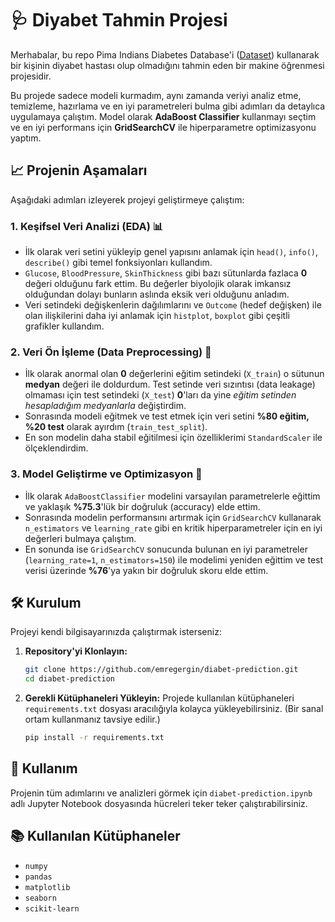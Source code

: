 # 🩺 Diyabet Tahmin Projesi

Merhabalar, bu repo Pima Indians Diabetes Database'i ([Dataset](https://www.kaggle.com/datasets/uciml/pima-indians-diabetes-database)) kullanarak bir kişinin diyabet hastası olup olmadığını tahmin eden bir makine öğrenmesi projesidir.

Bu projede sadece modeli kurmadım, aynı zamanda veriyi analiz etme, temizleme, hazırlama ve en iyi parametreleri bulma gibi adımları da detaylıca uygulamaya çalıştım. Model olarak **AdaBoost Classifier** kullanmayı seçtim ve en iyi performans için **GridSearchCV** ile hiperparametre optimizasyonu yaptım.

## 📈 Projenin Aşamaları
Aşağıdaki adımları izleyerek projeyi geliştirmeye çalıştım:

### 1. Keşifsel Veri Analizi (EDA) 📊
* İlk olarak veri setini yükleyip genel yapısını anlamak için `head()`, `info()`, `describe()` gibi temel fonksiyonları kullandım.
* `Glucose`, `BloodPressure`, `SkinThickness` gibi bazı sütunlarda fazlaca **0** değeri olduğunu fark ettim. Bu değerler biyolojik olarak imkansız olduğundan dolayı bunların aslında eksik veri olduğunu anladım.
* Veri setindeki değişkenlerin dağılımlarını ve `Outcome` (hedef değişken) ile olan ilişkilerini daha iyi anlamak için `histplot`, `boxplot` gibi çeşitli grafikler kullandım.

### 2. Veri Ön İşleme (Data Preprocessing) 🧹
* İlk olarak anormal olan **0** değerlerini eğitim setindeki (`X_train`) o sütunun **medyan** değeri ile doldurdum. Test setinde veri sızıntısı (data leakage) olmaması için test setindeki (`X_test`) **0**'ları da yine *eğitim setinden hesapladığım medyanlarla* değiştirdim.
* Sonrasında modeli eğitmek ve test etmek için veri setini **%80 eğitim, %20 test** olarak ayırdım (`train_test_split`).
* En son modelin daha stabil eğitilmesi için özelliklerimi `StandardScaler` ile ölçeklendirdim.

### 3. Model Geliştirme ve Optimizasyon 🚀
* İlk olarak `AdaBoostClassifier` modelini varsayılan parametrelerle eğittim ve yaklaşık **%75.3**'lük bir doğruluk (accuracy) elde ettim.
* Sonrasında modelin performansını artırmak için `GridSearchCV` kullanarak `n_estimators` ve `learning_rate` gibi en kritik hiperparametreler için en iyi değerleri bulmaya çalıştım.
* En sonunda ise `GridSearchCV` sonucunda bulunan en iyi parametreler (`learning_rate=1`, `n_estimators=150`) ile modelimi yeniden eğittim ve test verisi üzerinde **%76**'ya yakın bir doğruluk skoru elde ettim.

## 🛠️ Kurulum

Projeyi kendi bilgisayarınızda çalıştırmak isterseniz:

1.  **Repository'yi Klonlayın:**
    ```bash
    git clone https://github.com/emregergin/diabet-prediction.git
    cd diabet-prediction
    ```

2.  **Gerekli Kütüphaneleri Yükleyin:**
    Projede kullanılan kütüphaneleri `requirements.txt` dosyası aracılığıyla kolayca yükleyebilirsiniz. (Bir sanal ortam kullanmanız tavsiye edilir.)
    ```bash
    pip install -r requirements.txt
    ```

## 🚀 Kullanım

Projenin tüm adımlarını ve analizleri görmek için `diabet-prediction.ipynb` adlı Jupyter Notebook dosyasında hücreleri teker teker çalıştırabilirsiniz.

## 📚 Kullanılan Kütüphaneler
* `numpy`
* `pandas`
* `matplotlib`
* `seaborn`
* `scikit-learn`
